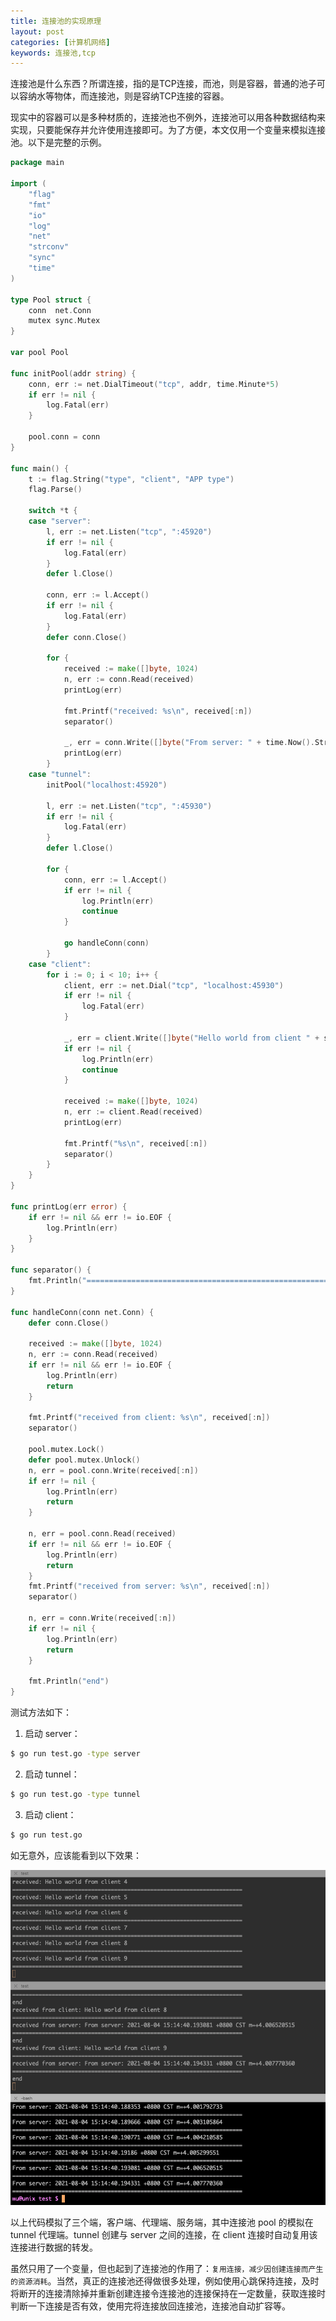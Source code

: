 ```yaml
---
title: 连接池的实现原理
layout: post
categories: [计算机网络]
keywords: 连接池,tcp
---
```


连接池是什么东西？所谓连接，指的是TCP连接，而池，则是容器，普通的池子可以容纳水等物体，而连接池，则是容纳TCP连接的容器。

现实中的容器可以是多种材质的，连接池也不例外，连接池可以用各种数据结构来实现，只要能保存并允许使用连接即可。为了方便，本文仅用一个变量来模拟连接池。以下是完整的示例。

```go
package main

import (
	"flag"
	"fmt"
	"io"
	"log"
	"net"
	"strconv"
	"sync"
	"time"
)

type Pool struct {
	conn  net.Conn
	mutex sync.Mutex
}

var pool Pool

func initPool(addr string) {
	conn, err := net.DialTimeout("tcp", addr, time.Minute*5)
	if err != nil {
		log.Fatal(err)
	}

	pool.conn = conn
}

func main() {
	t := flag.String("type", "client", "APP type")
	flag.Parse()

	switch *t {
	case "server":
		l, err := net.Listen("tcp", ":45920")
		if err != nil {
			log.Fatal(err)
		}
		defer l.Close()

		conn, err := l.Accept()
		if err != nil {
			log.Fatal(err)
		}
		defer conn.Close()

		for {
			received := make([]byte, 1024)
			n, err := conn.Read(received)
			printLog(err)

			fmt.Printf("received: %s\n", received[:n])
			separator()

			_, err = conn.Write([]byte("From server: " + time.Now().String()))
			printLog(err)
		}
	case "tunnel":
		initPool("localhost:45920")

		l, err := net.Listen("tcp", ":45930")
		if err != nil {
			log.Fatal(err)
		}
		defer l.Close()

		for {
			conn, err := l.Accept()
			if err != nil {
				log.Println(err)
				continue
			}

			go handleConn(conn)
		}
	case "client":
		for i := 0; i < 10; i++ {
			client, err := net.Dial("tcp", "localhost:45930")
			if err != nil {
				log.Fatal(err)
			}

			_, err = client.Write([]byte("Hello world from client " + strconv.Itoa(i)))
			if err != nil {
				log.Println(err)
				continue
			}

			received := make([]byte, 1024)
			n, err := client.Read(received)
			printLog(err)

			fmt.Printf("%s\n", received[:n])
			separator()
		}
	}
}

func printLog(err error) {
	if err != nil && err != io.EOF {
		log.Println(err)
	}
}

func separator() {
	fmt.Println("======================================================================")
}

func handleConn(conn net.Conn) {
	defer conn.Close()

	received := make([]byte, 1024)
	n, err := conn.Read(received)
	if err != nil && err != io.EOF {
		log.Println(err)
		return
	}

	fmt.Printf("received from client: %s\n", received[:n])
	separator()

	pool.mutex.Lock()
	defer pool.mutex.Unlock()
	n, err = pool.conn.Write(received[:n])
	if err != nil {
		log.Println(err)
		return
	}

	n, err = pool.conn.Read(received)
	if err != nil && err != io.EOF {
		log.Println(err)
		return
	}
	fmt.Printf("received from server: %s\n", received[:n])
	separator()

	n, err = conn.Write(received[:n])
	if err != nil {
		log.Println(err)
		return
	}

	fmt.Println("end")
}
```

测试方法如下：

1.  启动 server：

```bash
$ go run test.go -type server
```

2.  启动 tunnel：

```bash
$ go run test.go -type tunnel
```

3.  启动 client：

```bash
$ go run test.go
```

如无意外，应该能看到以下效果：

![demo](/assets/images/2021/0717/WX20210804-151459.png)

以上代码模拟了三个端，客户端、代理端、服务端，其中连接池 pool 的模拟在 tunnel 代理端。tunnel 创建与 server 之间的连接，在 client 连接时自动复用该连接进行数据的转发。

虽然只用了一个变量，但也起到了连接池的作用了：`复用连接，减少因创建连接而产生的资源消耗`。当然，真正的连接池还得做很多处理，例如使用心跳保持连接，及时将断开的连接清除掉并重新创建连接令连接池的连接保持在一定数量，获取连接时判断一下连接是否有效，使用完将连接放回连接池，连接池自动扩容等。